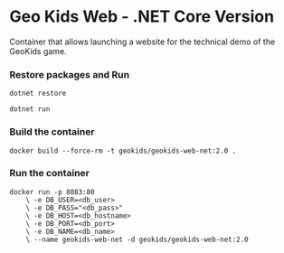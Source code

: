 # Geo Kids Web - .NET Core Version

Container that allows launching a website for the technical demo of the GeoKids game.

### Restore packages and Run

```
dotnet restore

dotnet run
```

### Build the container
```
docker build --force-rm -t geokids/geokids-web-net:2.0 .
```

### Run the container
```
docker run -p 8083:80
    \ -e DB_USER=<db_user>
    \ -e DB_PASS="<db_pass>"
    \ -e DB_HOST=<db_hostname>
    \ -e DB_PORT=<db_port> 
    \ -e DB_NAME=<db_name> 
    \ --name geokids-web-net -d geokids/geokids-web-net:2.0
```